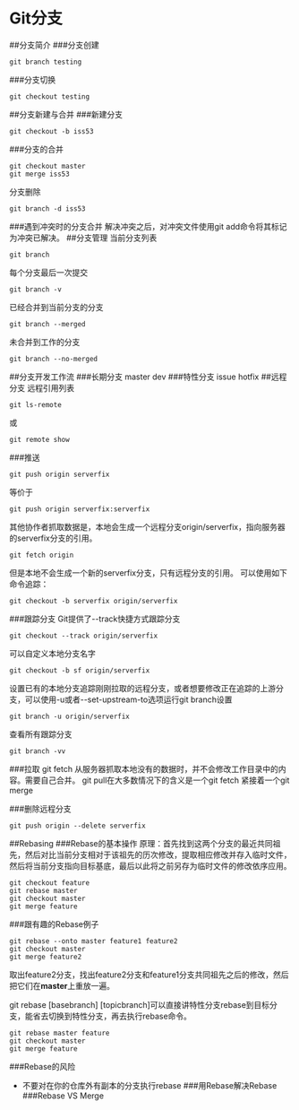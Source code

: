 # Git分支
##分支简介
###分支创建
```
git branch testing
```
###分支切换
```
git checkout testing
```
##分支新建与合并
###新建分支
```
git checkout -b iss53
```
###分支的合并
```
git checkout master
git merge iss53
```
分支删除
```
git branch -d iss53
```
###遇到冲突时的分支合并
解决冲突之后，对冲突文件使用git add命令将其标记为冲突已解决。
##分支管理
当前分支列表
```
git branch
```
每个分支最后一次提交
```
git branch -v
```
已经合并到当前分支的分支
```
git branch --merged
```
未合并到工作的分支
```
git branch --no-merged
```
##分支开发工作流
###长期分支
master
dev
###特性分支
issue
hotfix
##远程分支
远程引用列表
```
git ls-remote
```
或
```
git remote show
```
###推送
```
git push origin serverfix
```
等价于
```
git push origin serverfix:serverfix
```
其他协作者抓取数据是，本地会生成一个远程分支origin/serverfix，指向服务器的serverfix分支的引用。
```
git fetch origin
```
但是本地不会生成一个新的serverfix分支，只有远程分支的引用。
可以使用如下命令追踪：
```
git checkout -b serverfix origin/serverfix
```
###跟踪分支
Git提供了--track快捷方式跟踪分支
```
git checkout --track origin/serverfix
```
可以自定义本地分支名字
```
git checkout -b sf origin/serverfix
```
设置已有的本地分支追踪刚刚拉取的远程分支，或者想要修改正在追踪的上游分支，可以使用-u或者--set-upstream-to选项运行git branch设置
```
git branch -u origin/serverfix
```
查看所有跟踪分支
```
git branch -vv
```
###拉取
git fetch 从服务器抓取本地没有的数据时，并不会修改工作目录中的内容。需要自己合并。
git pull在大多数情况下的含义是一个git fetch 紧接着一个git merge

###删除远程分支
```
git push origin --delete serverfix
```
##Rebasing
###Rebase的基本操作
原理：首先找到这两个分支的最近共同祖先，然后对比当前分支相对于该祖先的历次修改，提取相应修改并存入临时文件，然后将当前分支指向目标基底，最后以此将之前另存为临时文件的修改依序应用。
```
git checkout feature
git rebase master
git checkout master
git merge feature
```
###跟有趣的Rebase例子
```
git rebase --onto master feature1 feature2
git checkout master
git merge feature2
```
取出feature2分支，找出feature2分支和feature1分支共同祖先之后的修改，然后把它们在**master**上重放一遍。

git rebase [basebranch] [topicbranch]可以直接讲特性分支rebase到目标分支，能省去切换到特性分支，再去执行rebase命令。
```
git rebase master feature
git checkout master
git merge feature
```
###Rebase的风险
* 不要对在你的仓库外有副本的分支执行rebase
###用Rebase解决Rebase
###Rebase VS Merge
